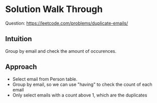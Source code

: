# Solution Walk Through
Question: https://leetcode.com/problems/duplicate-emails/

## Intuition
Group by email and check the amount of occurences.

## Approach
- Select email from Person table.
- Group by email, so we can use "having" to check the count of each email
- Only select emails with a count above 1, which are the duplicates